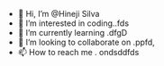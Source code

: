 - 👋 Hi, I’m @Hineji Silva
- 👀 I’m interested in coding..fds
- 🌱 I’m currently learning .dfgD
- 💞️ I’m looking to collaborate on .ppfd,
- 📫 How to reach me .
ondsddfds
<!---c
Hineji/Hineji is a ✨ special ✨ repository because its `README.md` (this file) appears on your GitHub profile.
You can click the Preview link to take a look at your changes.
--->
